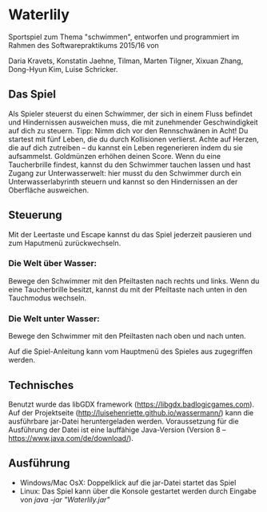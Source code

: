 # <h1>Waterlily</h1>

Sportspiel zum Thema "schwimmen", entworfen und programmiert im Rahmen des Softwarepraktikums 2015/16 von

Daria Kravets, Konstatin Jaehne, Tilman, Marten Tilgner, Xixuan Zhang, Dong-Hyun Kim, Luise Schricker.

<h2>Das Spiel</h2>

Als Spieler steuerst du einen Schwimmer, der sich in einem Fluss befindet und Hindernissen ausweichen muss, die mit zunehmender Geschwindigkeit auf dich zu steuern. Tipp: Nimm dich vor den Rennschwänen in Acht! Du startest mit fünf Leben, die du durch Kollisionen verlierst. Achte auf Herzen, die auf dich zutreiben – du kannst ein Leben regenerieren indem du sie aufsammelst. Goldmünzen erhöhen deinen Score. Wenn du eine Taucherbrille findest, kannst du den Schwimmer tauchen lassen und hast Zugang zur Unterwasserwelt: hier musst du den Schwimmer durch ein Unterwasserlabyrinth steuern und kannst so den Hindernissen an der Oberfläche ausweichen. 

<h2>Steuerung</h2>

Mit der Leertaste und Escape kannst du das Spiel jederzeit pausieren und zum Haputmenü zurückwechseln.

<h3>Die Welt über Wasser:</h3>

Bewege den Schwimmer mit den Pfeiltasten nach rechts und links. Wenn du eine Taucherbrille besitzt, kannst du mit der Pfeiltaste nach unten in den Tauchmodus wechseln.

<h3>Die Welt unter Wasser:</h3>

Bewege den Schwimmer mit den Pfeiltasten nach oben und nach unten. 

Auf die Spiel-Anleitung kann vom Hauptmenü des Spieles aus zugegriffen werden.

<h2>Technisches</h2>

Benutzt wurde das libGDX framework (https://libgdx.badlogicgames.com). Auf der Projektseite (http://luisehenriette.github.io/wassermann/) kann die ausführbare jar-Datei heruntergeladen werden. Voraussetzung für die Ausführung der Datei ist eine lauffähige Java-Version (Version 8 – https://www.java.com/de/download/). 

<h2>Ausführung</h2>

- Windows/Mac OsX: Doppelklick auf die jar-Datei startet das Spiel
- Linux: Das Spiel kann über die Konsole gestartet werden durch Eingabe von <i>java -jar "Waterlily.jar"</i>

